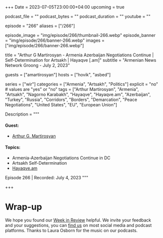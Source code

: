 +++
Date = 2023-07-05T23:00:00+04:00
upcoming = true

podcast_file = ""
podcast_bytes = ""
podcast_duration = ""
youtube = ""

episode = "266"
aliases = ["/266"]

episode_image = "img/episode/266/thumbnail-266.webp"
episode_banner = "img/episode/266/banner-266.webp"
images = ["img/episode/266/banner-266.webp"]

title = "Arthur G Martirosyan - Armenia Azerbaijan Negotiations Continue | Self-Determination for Artsakh | Hayaqve [.am]"
subtitle = "Armenian News Network Groong - July 2, 2023"

guests = ["amartirosyan"]
hosts = ["hovik", "asbed"]


series = ["wir"]
categories = ["Armenia", "Artsakh", "Politics"]
explicit = "no" # values are "yes" or "no"
tags = ["Arthur Martirosyan", "Armenia", "Artsakh", "Nagorno Karabakh", "Hayaqve", "Hayaqve.am", "Azerbaijan", "Turkey", "Russia", "Corridors", "Borders", "Demarcation", "Peace Negotiations", "United States", "EU", "European Union"]

Description = """

#### Guest:
* [Arthur G. Martirosyan](/guest/amartirosyan)

#### Topics:
* Armenia-Azerbaijan Negotiations Continue in DC
* Artsakh Self-Determination
* [Hayaqve.am](https://hayaqve.am)

Episode 266 | Recorded: July 4, 2023
"""

+++



# Wrap-up

We hope you found our [Week in Review](https://podcasts.groong.org/) helpful. We invite your feedback and your suggestions, you can [find us](https://linktr.ee/groong) on most social media and podcast platforms. Thanks to Laura Osborn for the music on our podcasts.

